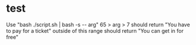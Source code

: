 # test
Use "bash ./script.sh | bash -s -- arg"
65 > arg > 7 should return "You have to pay for a ticket"
outside of this range should return "You can get in for free"
